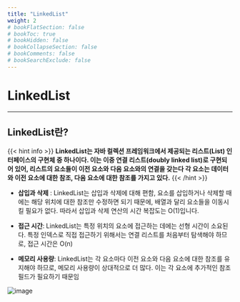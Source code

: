 ```yaml
---
title: "LinkedList"
weight: 2
# bookFlatSection: false
# bookToc: true
# bookHidden: false
# bookCollapseSection: false
# bookComments: false
# bookSearchExclude: false
---
```


# LinkedList
* * *

## **LinkedList란?**
{{< hint info >}}
**LinkedList는 자바 컬렉션 프레임워크에서 제공되는 리스트(List) 인터페이스의 구현체 중 하나이다. 이는 이중 연결 리스트(doubly linked list)로 구현되어 있어, 리스트의 요소들이 이전 요소와 다음 요소와의 연결을 갖는다  각 요소는 데이터와 이전 요소에 대한 참조, 다음 요소에 대한 참조를 가지고 있다.**
{{< /hint >}} 


* **삽입과 삭제** : LinkedList는 삽입과 삭제에 대해 편함, 요소를 삽입하거나 삭제할 때에는 해당 위치에 대한 참조만 수정하면 되기 때문에, 배열과 달리 요소들을 이동시킬 필요가 없다. 따라서 삽입과 삭제 연산의 시간 복잡도는 O(1)입니다.

* **접근 시간**: LinkedList는 특정 위치의 요소에 접근하는 데에는 선형 시간이 소요된다. 특정 인덱스로 직접 접근하기 위해서는 연결 리스트를 처음부터 탐색해야 하므로, 접근 시간은 O(n)

* **메모리 사용량**: LinkedList는 각 요소마다 이전 요소와 다음 요소에 대한 참조를 유지해야 하므로, 메모리 사용량이 상대적으로 더 많다. 이는 각 요소에 추가적인 참조 필드가 필요하기 때문임



![image](/DataStructure/linkedList)
